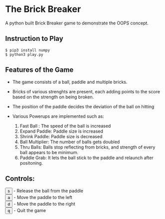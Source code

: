 # The Brick Breaker
A python built Brick Breaker game to demonstrate the OOPS concept.

## Instruction to Play
```shell
$ pip3 install numpy
$ python3 play.py
```


## Features of the Game
* The game consists of a ball, paddle and multiple bricks.
* Bricks of various strenghts are present, each adding points to the score based on the strength on being broken.
* The position of the paddle decides the deviation of the ball on hitting

* Various Powerups are implemented such as: <br>
    1) Fast Ball : The speed of the ball is increased
    2) Expand Paddle: Paddle size is increased
    3) Shrink Paddle: Paddle size is decreased
    4) Ball Multiplier: The number of balls gets doubled
    5) Thru Balls: Balls stop reflecting from bricks, and strength of every ball appears to be minimum.
    6) Paddle Grab: It lets the ball stick to the paddle and relaunch after positoning.

## Controls:

<button>s</button> - Release the ball from the paddle <br>
<button>a</button> - Move the paddle to the left <br>
<button>d</button> - Move the paddle to the right <br>
<button>q</button> - Quit the game
